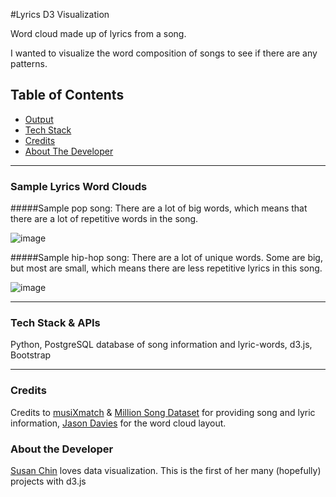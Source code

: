 #Lyrics D3 Visualization

Word cloud made up of lyrics from a song.

I wanted to visualize the word composition of songs to see if there are any patterns.

## Table of Contents

* [Output](#output)
* [Tech Stack](#tech-stack)
* [Credits](#credits)
* [About The Developer](#about-me)


---------------------


### <a name="output"></a>Sample Lyrics Word Clouds


#####Sample pop song:
There are a lot of big words, which means that there are a lot of repetitive words in the song.

![image](https://cloud.githubusercontent.com/assets/12265692/10537775/f15e82de-73a8-11e5-801d-382bd78f6044.png)



#####Sample hip-hop song:
There are a lot of unique words. Some are big, but most are small, which means there are less repetitive lyrics in this song.

![image](https://cloud.githubusercontent.com/assets/12265692/10537791/08cddbe0-73a9-11e5-8fa9-eda9680557a9.png)



-------------------


### <a name="tech-stack"></a>Tech Stack & APIs

Python, PostgreSQL database of song information and lyric-words, d3.js, Bootstrap


----------------------


### <a name="credits"></a>Credits

Credits to [musiXmatch](http://labrosa.ee.columbia.edu/millionsong/musixmatch) & [Million Song Dataset](http://labrosa.ee.columbia.edu/millionsong/) for providing song and lyric information, [Jason Davies](https://github.com/jasondavies/d3-cloud) for the word cloud layout.

### <a name="about-me"></a>About the Developer

[Susan Chin](https://www.linkedin.com/in/susanschin) loves data visualization. This is the first of her many (hopefully) projects with d3.js






